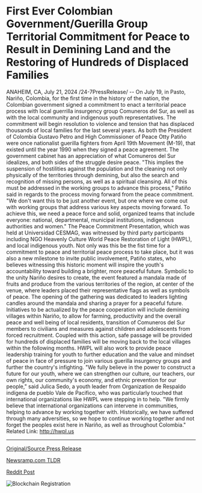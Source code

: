 # First Ever Colombian Government/Guerilla Group Territorial Commitment for Peace to Result in Demining Land and the Restoring of Hundreds of Displaced Families

ANAHEIM, CA, July 21, 2024 /24-7PressRelease/ -- On July 19, in Pasto, Nariño, Colombia, for the first time in the history of the nation, the Colombian government signed a commitment to enact a territorial peace process with local guerrilla insurgency group Comuneros del Sur, as well as with the local community and indigenous youth representatives. The commitment will begin resolution to violence and tension that has displaced thousands of local families for the last several years.   As both the President of Colombia Gustavo Petro and High Commissioner of Peace Otty Patiño were once nationalist guerilla fighters from April 19th Movement (M-19), that existed until the year 1990 when they signed a peace agreement. The government cabinet has an appreciation of what Comuneros del Sur idealizes, and both sides of the struggle desire peace.   "This implies the suspension of hostilities against the population and the cleaning not only physically of the territories through demining, but also the search and recognition of missing persons, as well as a spiritual cleansing. All of this must be addressed in the working groups to advance this process," Patiño said in regards to the process moving forward from the peace commitment. "We don't want this to be just another event, but one where we come out with working groups that address various key aspects moving forward. To achieve this, we need a peace force and solid, organized teams that include everyone: national, departmental, municipal institutions, indigenous authorities and women."  The Peace Commitment Presentation, which was held at Universidad CESMAG, was witnessed by third party participants including NGO Heavenly Culture World Peace Restoration of Light (HWPL), and local indigenous youth. Not only was this be the fist time for a commitment to peace and territorial peace process to take place, but it was also a new milestone to invite public involvement, Patiño states, who believes witnessing this historic moment will inspire the youth's accountability toward building a brighter, more peaceful future.  Symbolic to the unity Nariño desires to create, the event featured a mandala made of fruits and produce from the various territories of the region, at center of the venue, where leaders placed their representative flags as well as symbols of peace. The opening of the gathering was dedicated to leaders lighting candles around the mandala and sharing a prayer for a peaceful future.   Initiatives to be actualized by the peace cooperation will include demining villages within Nariño, to allow for farming, productivity and the overall peace and well being of local residents, transition of Comuneros del Sur members to civilians and measures against children and adolescents from forced recruitment. Coupled with this action, safe passage will be provided for hundreds of displaced families will be moving back to the local villages within the following months. HWPL will also work to provide peace leadership training for youth to further education and the value and mindset of peace in face of pressure to join various guerilla insurgency groups and further the country's infighting.   "We fully believe in the power to construct a future for our youth, where we can strengthen our culture, our teachers, our own rights, our community's economy, and ethnic prevention for our people," said Julica Sedo, a youth leader from Organization de Respaldo indígena de pueblo Vale de Pacifico, who was particularly touched that international organizations like HWPL were stepping in to help. "We firmly believe that international organizations can intervene in communities, helping to advance by working together with. Historically, we have suffered through many adversities, so we hope to continue working together and not forget the peoples exist here in Nariño, as well as throughout Colombia."  Related Link: http://hwpl.us 

---

[Original/Source Press Release](https://www.24-7pressrelease.com/press-release/512725/first-ever-colombian-governmentguerilla-group-territorial-commitment-for-peace-to-result-in-demining-land-and-the-restoring-of-hundreds-of-displaced-families)
                    

[Newsramp.com TLDR](None) 



[Reddit Post](https://www.reddit.com/r/newsramp/comments/1e8go3p/colombian_government_signs_historic_peace/) 



![Blockchain Registration](https://cdn.newsramp.app/24-7PressRelease/qrcode/247/21/oxenqWhQ.webp)